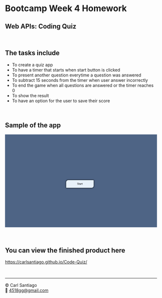 # Bootcamp Week 4 Homework

## Web APIs: Coding Quiz

<br/>

## The tasks include

- To create a quiz app
- To have a timer that starts when start button is clicked
- To present another question everytime a question was answered
- To subtract 15 seconds from the timer when user answer incorrectly
- To end the game when all questions are answered or the timer reaches 0
- To show the result
- To have an option for the user to save their score

<br/>

## Sample of the app

![Sample](./assets/Quiz.gif)

<br/>

## You can view the finished product here

https://carlsantiago.github.io/Code-Quiz/

<br/>

---

© Carl Santiago\
📧 4518gg@gmail.com
